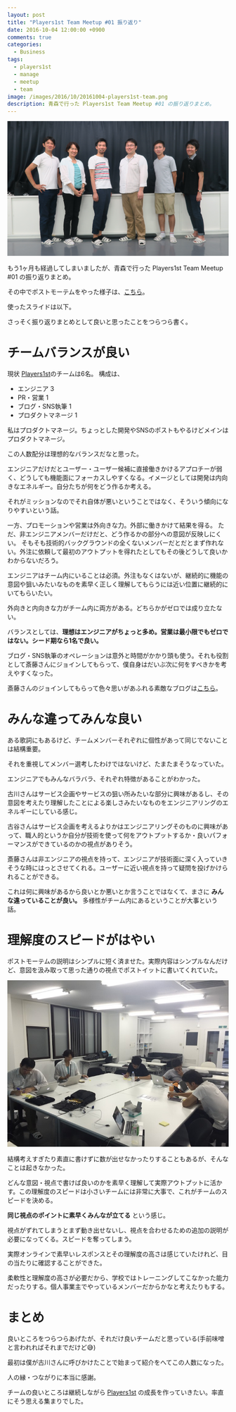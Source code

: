 ```yaml
---
layout: post
title: "Players1st Team Meetup #01 振り返り"
date: 2016-10-04 12:00:00 +0900
comments: true
categories:
  - Business
tags:
  - players1st
  - manage
  - meetup
  - team
image: /images/2016/10/20161004-players1st-team.png
description: 青森で行った Players1st Team Meetup #01 の振り返りまとめ。
---
```

![Players1st Team](/images/2016/10/20161004-players1st-team.png)

[Players1st]: https://players1.st/

もう1ヶ月も経過してしまいましたが、青森で行った Players1st Team Meetup #01 の振り返りまとめ。

その中でポストモーテムをやった様子は、[こちら](/2016/09/06/postmortem/)。

使ったスライドは以下。

<script async class="speakerdeck-embed" data-id="7ceb6d24dee043b7914cadd7d70e1bc2" data-ratio="1.33333333333333" src="//speakerdeck.com/assets/embed.js"></script>

さっそく振り返りまとめとして良いと思ったことをつらつら書く。

<!-- more -->

# チームバランスが良い

現状 [Players1st][]のチームは6名。
構成は、

- エンジニア 3
- PR・営業 1
- ブログ・SNS執筆 1
- プロダクトマネージ 1

私はプロダクトマネージ。ちょっとした開発やSNSのポストもやるけどメインはプロダクトマネージ。  

この人数配分は理想的なバランスだなと思った。

エンジニアだけだとユーザー・ユーザー候補に直接働きかけるアプロチーが弱く、どうしても機能面にフォーカスしやすくなる。イメージとしては開発は内向きなエネルギー。自分たちが何をどう作るか考える。

それがミッションなのでそれ自体が悪いということではなく、そういう傾向になりやすいという話。

一方、プロモーションや営業は外向きな力。外部に働きかけて結果を得る。
ただ、非エンジニアメンバーだけだと、どう作るかの部分への意図が反映しにくい。
そもそも技術的バックグラウンドの全くないメンバーだとだとまず作れない。外注に依頼して最初のアウトプットを得れたとしてもその後どうして良いかわからないだろう。

エンジニアはチーム内にいることは必須。外注もなくはないが、継続的に機能の意図や狙いみたいなものを素早く正しく理解してもらうには近い位置に継続的にいてもらいたい。

外向きと内向きな力がチーム内に両方がある。どちらかがゼロでは成り立たない。

バランスとしては、**理想はエンジニアがちょっと多め。営業は最小限でもゼロではない。シード期なら1名で良い。**

ブログ・SNS執筆のオペレーションは意外と時間がかかり頭も使う。それも役割として斎藤さんにジョインしてもらって、僕自身はだいぶ次に何をすべきかを考えやすくなった。

斎藤さんのジョインしてもらって色々思いがあふれる素敵なブログは[こちら](http://saitoumikako.com/blog/0916Players1st.html)。

# みんな違ってみんな良い

ある歌詞にもあるけど、チームメンバーそれぞれに個性があって同じでないことは結構重要。

それを重視してメンバー選考したわけではないけど、たまたまそうなっていた。

エンジニアでもみんなバラバラ、それぞれ特徴があることがわかった。

古川さんはサービス企画やサービスの狙い所みたいな部分に興味があるし、その意図を考えたり理解したことによる楽しさみたいなものをエンジニアリングのエネルギーにしている感じ。

古谷さんはサービス企画を考えるよりかはエンジニアリングそのものに興味があって、職人的というか自分が技術を使って何をアウトプットするか・良いパフォーマンスができているのかの視点がありそう。

斎藤さんは非エンジニアの視点を持って、エンジニアが技術面に深く入っていきそうな時にはっとさせてくれる。ユーザーに近い視点を持って疑問を投げかけられることができる。

これは何に興味があるから良いとか悪いとか言うことではなくて、まさに **みんな違っていることが良い。** 多様性がチーム内にあるということが大事という話。

# 理解度のスピードがはやい

ポストモーテムの説明はシンプルに短く済ませた。実際内容はシンプルなんだけど、意図を汲み取って思った通りの視点でポストイットに書いてくれていた。

![Speed](/images/2016/10/20161004-players1st-team-thinking.JPG)

結構考えすぎたり素直に書けずに数が出せなかったりすることもあるが、そんなことは起きなかった。

どんな意図・視点で書けば良いのかを素早く理解して実際アウトプットに活かす。この理解度のスピードは小さいチームには非常に大事で、これがチームのスピードを決める。

**同じ視点のポイントに素早くみんなが立てる** という感じ。

視点がずれてしまうとまず動き出せないし、視点を合わせるための追加の説明が必要になってくる。スピードを奪ってしまう。

実際オンラインで素早いレスポンスとその理解度の高さは感じていたけれど、目の当たりに確認することができた。

柔軟性と理解度の高さが必要だから、学校ではトレーニングしてこなかった能力だったりする。個人事業主でやっているメンバーだからかなと考えたりもする。

# まとめ

良いところをつらつらあげたが、それだけ良いチームだと思っている(手前味噌と言われればそれまでだけど😅)

最初は僕が古川さんに呼びかけたことで始まって紹介をへてこの人数になった。

人の縁・つながりに本当に感謝。

チームの良いところは継続しながら [Players1st][] の成長を作っていきたい。率直にそう思える集まりでした。